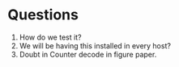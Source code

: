 # Questions
1. How do we test it?
2. We will be having this installed in every host?
3. Doubt in Counter decode in figure paper.
